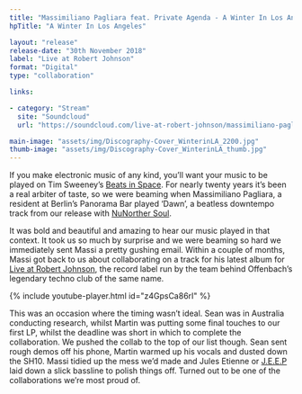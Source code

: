 ```yaml
---
title: "Massimiliano Pagliara feat. Private Agenda - A Winter In Los Angeles"
hpTitle: "A Winter In Los Angeles"

layout: "release"
release-date: "30th November 2018"
label: "Live at Robert Johnson"
format: "Digital"
type: "collaboration"

links:

- category: "Stream"
  site: "Soundcloud"
  url: "https://soundcloud.com/live-at-robert-johnson/massimiliano-pagliara-a-winter"

main-image: "assets/img/Discography-Cover_WinterinLA_2200.jpg"
thumb-image: "assets/img/Discography-Cover_WinterinLA_thumb.jpg"
---
```


If you make electronic music of any kind, you’ll want your music to be played on Tim Sweeney’s [Beats in Space](http://www.beatsinspace.net/). For nearly twenty years it’s been a real arbiter of taste, so we were beaming when Massimiliano Pagliara, a resident at Berlin’s Panorama Bar played ‘Dawn’, a beatless downtempo track from our release with [NuNorther Soul](http://www.nunorthernsoul.co.uk/).

It was bold and beautiful and amazing to hear our music played in that context.  It took us so much by surprise and we were beaming so hard we immediately sent Massi a pretty gushing email. Within a couple of months, Massi got back to us about collaborating on a track for his latest album for [Live at Robert Johnson](http://www.liveatrobertjohnson.com/), the record label run by the team behind Offenbach’s legendary techno club of the same name.

{% include youtube-player.html id="z4GpsCa86rI" %}

This was an occasion where the timing wasn’t ideal. Sean was in Australia conducting research, whilst Martin was putting some final touches to our first LP, whilst the deadline was short in which to complete the collaboration. We pushed the collab to the top of our list though. Sean sent rough demos off his phone, Martin warmed up his vocals and dusted down the SH10. Massi tidied up the mess we’d made and Jules Etienne or [J.E.E.P](https://www.discogs.com/artist/3558416-JEEP) laid down a slick bassline to polish things off. Turned out to be one of the collaborations we’re most proud of.